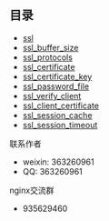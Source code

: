 
## 目录
* [ssl](#ssl)
* [ssl_buffer_size](#ssl_buffer_size)
* [ssl_protocols](#ssl_protocols)
* [ssl_certificate ](#ssl_certificate)
* [ssl_certificate_key](#ssl_certificate_key)
* [ssl_password_file](#ssl_password_file)
* [ssl_verify_client](#ssl_verify_client)
* [ssl_client_certificate](#ssl_client_certificate)
* [ssl_session_cache](#ssl_session_cache)
* [ssl_session_timeout](#ssl_session_timeout)

联系作者
- weixin: 363260961
- QQ: 363260961

nginx交流群
-  935629460
